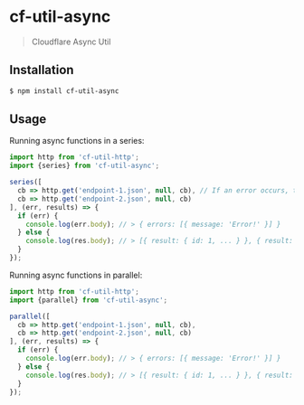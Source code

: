 # cf-util-async

> Cloudflare Async Util

## Installation

```sh
$ npm install cf-util-async
```

## Usage

Running async functions in a series:

```js
import http from 'cf-util-http';
import {series} from 'cf-util-async';

series([
  cb => http.get('endpoint-1.json', null, cb), // If an error occurs, then the rest of the callbacks are not called.
  cb => http.get('endpoint-2.json', null, cb)
], (err, results) => {
  if (err) {
    console.log(err.body); // > { errors: [{ message: 'Error!' }] }
  } else {
    console.log(res.body); // > [{ result: { id: 1, ... } }, { result: { id: 2, ... } }]
  }
});
```

Running async functions in parallel:

```js
import http from 'cf-util-http';
import {parallel} from 'cf-util-async';

parallel([
  cb => http.get('endpoint-1.json', null, cb),
  cb => http.get('endpoint-2.json', null, cb)
], (err, results) => {
  if (err) {
    console.log(err.body); // > { errors: [{ message: 'Error!' }] }
  } else {
    console.log(res.body); // > [{ result: { id: 1, ... } }, { result: { id: 2, ... } }]
  }
});
```
